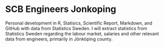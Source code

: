 # SCB Engineers Jonkoping
Personal development in R, Statisics, Scientific Report, Markdown, and GitHub
with data from Statistics Sweden. I will extract statistics from Statistics 
Sweden regarding the labour market, salaries and other relevant data from 
engineers, primarily in Jönköping county. 
